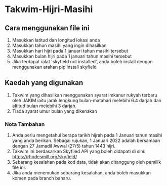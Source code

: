 # Takwim-Hijri-Masihi

## Cara menggunakan file ini
1. Masukkan latitud dan longitud lokasi anda
2. Masukkan tahun masihi yang ingin dihasilkan
3. Masukkan hari hijri pada 1 januari tahun masihi tersebut
4. Masukkan bulan hijri pada 1 januari tahun masihi tersebut
5. Jika terdapat ralat 'skyfield not installed', anda boleh install dengan menggunakan arahan pip install skyfield

## Kaedah yang digunakan
1. Takwim yang dihasilkan menggunakan syarat imkanur rukyah terbaru oleh JAKIM iaitu jarak lengkung bulan-matahari melebihi 6.4 darjah dan altitud bulan melebihi 3 darjah. 
2. Tiada syarat umur bulan yang dikenakan

### Nota Tambahan
1. Anda perlu mengetahui berapa tarikh hijrah pada 1 Januari tahun masihi yang anda berikan. Sebagai rujukan, 1 Januari 2022 adalah bersamaan dengan 27 Jamadil Awwal (27/5) tahun 1443 hijri. 
2. Takwim ini berdasarkan Skyfiled API yang boleh didapati di sini: https://rhodesmill.org/skyfield/
3. Sebarang kesalahan pada kod data, tidak akan ditanggung oleh pemilik file ini. 
4. Jika anda menemukan sebarang kesalahan, anda boleh masukkan komen pada branch baharu.

